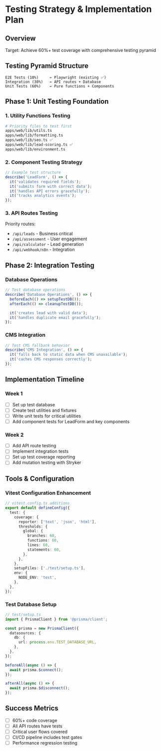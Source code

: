 # Testing Strategy & Implementation Plan

## Overview

Target: Achieve 60%+ test coverage with comprehensive testing pyramid

## Testing Pyramid Structure

```
E2E Tests (10%)     ← Playwright (existing ✅)
Integration (30%)   ← API routes + Database
Unit Tests (60%)    ← Pure functions + Components
```

## Phase 1: Unit Testing Foundation

### 1. Utility Functions Testing

```bash
# Priority files to test first
apps/web/lib/utils.ts
apps/web/lib/formatting.ts
apps/web/lib/seo.ts ✅
apps/web/lib/lead-scoring.ts ✅
apps/web/lib/environment.ts
```

### 2. Component Testing Strategy

```typescript
// Example test structure
describe('LeadForm', () => {
  it('validates required fields');
  it('submits form with correct data');
  it('handles API errors gracefully');
  it('tracks analytics events');
});
```

### 3. API Routes Testing

Priority routes:

- `/api/leads` - Business critical
- `/api/assessment` - User engagement
- `/api/calculator` - Lead generation
- `/api/webhook/n8n` - Integration

## Phase 2: Integration Testing

### Database Operations

```typescript
// Test database operations
describe('Database Operations', () => {
  beforeEach(() => setupTestDB());
  afterEach(() => cleanupTestDB());

  it('creates lead with valid data');
  it('handles duplicate email gracefully');
});
```

### CMS Integration

```typescript
// Test CMS fallback behavior
describe('CMS Integration', () => {
  it('falls back to static data when CMS unavailable');
  it('caches CMS responses correctly');
});
```

## Implementation Timeline

### Week 1

- [ ] Set up test database
- [ ] Create test utilities and fixtures
- [ ] Write unit tests for critical utilities
- [ ] Add component tests for LeadForm and key components

### Week 2

- [ ] Add API route testing
- [ ] Implement integration tests
- [ ] Set up test coverage reporting
- [ ] Add mutation testing with Stryker

## Tools & Configuration

### Vitest Configuration Enhancement

```typescript
// vitest.config.ts additions
export default defineConfig({
  test: {
    coverage: {
      reporter: ['text', 'json', 'html'],
      thresholds: {
        global: {
          branches: 60,
          functions: 60,
          lines: 60,
          statements: 60,
        },
      },
    },
    setupFiles: ['./test/setup.ts'],
    env: {
      NODE_ENV: 'test',
    },
  },
});
```

### Test Database Setup

```typescript
// test/setup.ts
import { PrismaClient } from '@prisma/client';

const prisma = new PrismaClient({
  datasources: {
    db: {
      url: process.env.TEST_DATABASE_URL,
    },
  },
});

beforeAll(async () => {
  await prisma.$connect();
});

afterAll(async () => {
  await prisma.$disconnect();
});
```

## Success Metrics

- [ ] 60%+ code coverage
- [ ] All API routes have tests
- [ ] Critical user flows covered
- [ ] CI/CD pipeline includes test gates
- [ ] Performance regression testing
